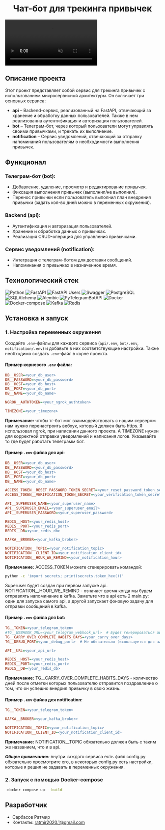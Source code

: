 <div style="text-align: center;">
   <h1 align="center">Чат-бот для трекинга привычек</h1>
</div>

<video autoplay loop muted playsinline>
  <source src="video/Habit-Tracker 1.mp4" type="video/mp4">
  Ваш браузер не поддерживает видео.
</video>


## Описание проекта

Этот проект представляет собой сервис для трекинга привычек с использованием микросервисной архитектуры. Он включает три основных сервиса:

- **api** – Backend-сервис, реализованный на FastAPI, отвечающий за хранение и обработку данных пользователей. 
Также в нем реализованна аутентификация и авторизация пользователей.
- **bot** – Телеграм-бот, через который пользователи могут управлять своими привычками, и трекать их выполнение.
- **notification** – Сервис уведомлений, отвечающий за отправку напоминаний пользователям о необходимости выполнения привычек.

## Функционал

### Телеграм-бот (bot):
- Добавление, удаление, просмотр и редактирование привычек.
- Фиксация выполнения привычек (выполнил/не выполнил).
- Перенос привычки если пользователь выполнил план внедрения привычки (задать кол-во дней можно в переменных окружения).

### Backend (api):
- Аутентификация и авторизация пользователей.
- Хранение и обработка данных о привычках.
- Реализация CRUD-операций для управления привычками.

### Сервис уведомлений (notification):
- Интеграция с телеграм-ботом для доставки сообщений.
- Напоминания о привычках в назначенное время.


## Технологический стек
![Python](https://img.shields.io/badge/Python-3.12-blue?logo=python&logoColor=yellow)
![FastAPI](https://img.shields.io/badge/FastAPI-%F0%9F%9F%A2?logo=fastapi&logoColor=white)
![FastAPI Users](https://img.shields.io/badge/FastAPI_Users-%23009688?logo=fastapi&logoColor=white)
![Swagger](https://img.shields.io/badge/Swagger-API-green?logo=swagger&logoColor=white)
![PostgreSQL](https://img.shields.io/badge/PostgreSQL-17.2-blue?logo=postgresql&logoColor=darkblue)
![SQLAlchemy](https://img.shields.io/badge/SQLAlchemy-%23E34F26?logo=sqlalchemy&logoColor=black)
![Alembic](https://img.shields.io/badge/Alembic-%231572B6?logo=sqlalchemy&logoColor=white)
![PyTelegramBotAPI](https://img.shields.io/badge/PyTelegramBotAPI-%230088cc?logo=telegram&logoColor=white)
![Docker](https://img.shields.io/badge/Docker-%230db7ed?logo=docker&logoColor=white)
![Docker-compose](https://img.shields.io/badge/Docker--compose-%230db7ed?logo=docker&logoColor=white)
![Kafka](https://img.shields.io/badge/Kafka-%23000000?logo=apache-kafka&logoColor=white)
![Redis](https://img.shields.io/badge/Redis-%23DC382D?logo=redis&logoColor=white)


## Установка и запуск

### 1. Настройка переменных окружения
Создайте `.env`-файлы для каждого сервиса (`api/.env`, `bot/.env`, `notification/.env`) и добавьте в них соответствующие настройки.
Также необходимо создать `.env`-файл в корне проекта.
#### Пример корневого `.env` файла:
```ini
DB__USER=<your_db_user>
DB__PASSWORD=<your_db_password>
DB__HOST=<your_db_host>
DB__PORT=<your_db_port>
DB__NAME=<your_db_name>

NGROK__AUTHTOKEN=<your_ngrok_authtoken>

TIMEZONE=<your_timezone>
```
**Примечание:** чтобы тг-бот мог взаимодействовать с нашим сервером нам нужно перенастроить вебхук, который должен быть https. 
Я использовал ngrok, при написании данного проекта. А TIMEZONE нужен для корректной отправки уведомлений и написания логов. 
Указывайте то где будет работать телеграмм бот. 

#### Пример `.env` файла для **api**:
```ini
DB__USER=<your_db_user>
DB__PASSWORD=<your_db_password>
DB__HOST=<your_db_host>
DB__PORT=<your_db_port>
DB__NAME=<your_db_name>

ACCESS_TOKEN__RESET_PASSWORD_TOKEN_SECRET=<your_reset_password_token_secret>
ACCESS_TOKEN__VERIFICATION_TOKEN_SECRET=<your_verification_token_secret>

API__SUPERUSER_NAME=<your_superuser_name>
API__SUPERUSER_EMAIL=<your_superuser_email>
API__SUPERUSER_PASSWORD=<your_superuser_password>

REDIS__HOST=<your_redis_host>
REDIS__PORT=<your_redis_port>
REDIS__DB=<your_redis_db>

KAFKA__BROKER=<your_kafka_broker>

NOTIFICATION__TOPIC=<your_notification_topic>
NOTIFICATION__CLIENT_ID=<your_notification_client_id>
NOTIFICATION__HOUR_WE_REMIND=<your_notification_hour>
```
**Примечание:** ACCESS_TOKEN можете сгенерировать командой:
```bash
python -c 'import secrets; print(secrets.token_hex())'
```
Superuser будет создан при первом запуске api. 
NOTIFICATION__HOUR_WE_REMIND - означает время когда мы будем отправлять напоминание в kafka.
Заметьте что в api есть 2 main.py: один для запуска самого api, а другой запускает фоновую задачу для отправки сообщений в kafka. 

#### Пример `.env` файла для **bot**:
```ini
TG__TOKEN=<your_telegram_token>
#TG__WEBHOOK_URL=<your_telegram_webhook_url>  # Будет генерироваться автоматически через NGROK__AUTHTOKEN
TG__CARRY_OVER_COMPLETE_HABITS_DAYS=<your_carry_over_days>
TG__DEBUG_PORT=<your_debug_port>  # Не обязательно (используется для запуска не через docker)

API__URL=<your_api_url>

REDIS__HOST=<your_redis_host>
REDIS__PORT=<your_redis_port>
REDIS__DB=<your_redis_db>
```
**Примечание:** TG__CARRY_OVER_COMPLETE_HABITS_DAYS - количество дней после отметки которых пользователю отправится
поздравление о том, что он успешно внедрил привычку в свою жизнь.

#### Пример `.env` файла для **notification**:
```ini
TG__TOKEN=<your_telegram_token>

KAFKA__BROKER=<your_kafka_broker>

NOTIFICATION__TOPIC=<your_notification_topic>
NOTIFICATION__CLIENT_ID=<your_notification_client_id>
```
**Примечание:** NOTIFICATION__TOPIC обязательно должен быть с таким же названием, что и в api.

***Общее примечание:*** внутри каждого сервиса есть файл config.py обязательно просмотрите его, в некоторых config.py 
есть настройки, которые я решил не задавать в переменных окружения.


### 2. Запуск с помощью Docker-compose

```sh
 docker compose up --build
```


## Разработчик
- Сарбасов Ратмир
- Контакты: ratmir2020.1@gmail.com

